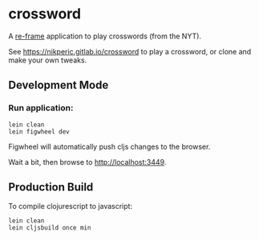 # crossword

A [re-frame](https://github.com/Day8/re-frame) application to play crosswords (from the NYT).

See https://nikperic.gitlab.io/crossword to play a crossword, or clone and make your own tweaks.

## Development Mode

### Run application:

```
lein clean
lein figwheel dev
```

Figwheel will automatically push cljs changes to the browser.

Wait a bit, then browse to [http://localhost:3449](http://localhost:3449).

## Production Build


To compile clojurescript to javascript:

```
lein clean
lein cljsbuild once min
```
